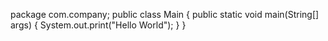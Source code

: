 package com.company;
public class Main
{
    public static void main(String[] args)
    {
        System.out.print("Hello World");
    }
}
